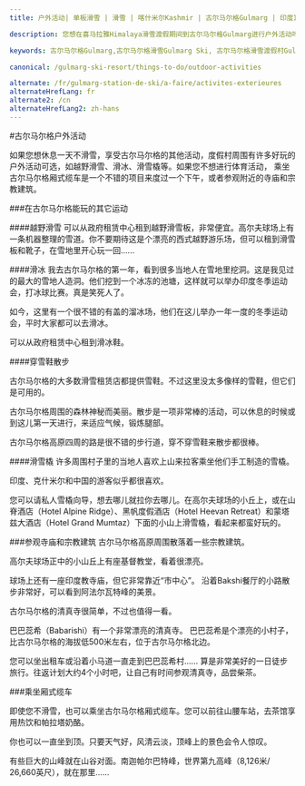 ```yaml
---
title: 户外活动| 单板滑雪 | 滑雪 | 喀什米尔Kashmir | 古尔马尔格Gulmarg | 印度India | Skigulmarg.com

description: 您想在喜马拉雅Himalaya滑雪渡假期间到古尔马尔格Gulmarg进行户外活动吗？古尔马尔格Gulmarg滑雪胜地提供雪橇、雪鞋行走、滑冰、横跨乡村滑雪、观光和乘坐缆车.. 等活动让您尽情享受假期。

keywords: 古尔马尔格Gulmarg,古尔马尔格滑雪Gulmarg Ski, 古尔马尔格滑雪渡假村Gulmarg Ski Resort, 喀什米尔滑雪Skiing in the Himalayas, 印度滑雪Skiing in India, 喜马拉雅Himalaya, 喀什米尔Kashmir, Skigulmarg.com

canonical: /gulmarg-ski-resort/things-to-do/outdoor-activities

alternate: /fr/gulmarg-station-de-ski/a-faire/activites-exterieures
alternateHrefLang: fr
alternate2: /cn
alternateHrefLang2: zh-hans
---
```


#古尔马尔格户外活动

如果您想休息一天不滑雪，享受古尔马尔格的其他活动，度假村周围有许多好玩的户外活动可选，如越野滑雪、滑冰、滑雪橇等。如果您不想进行体育活动， 乘坐古尔马尔格厢式缆车是一个不错的项目来度过一个下午，或者参观附近的寺庙和宗教建筑。

###在古尔马尔格能玩的其它运动

####越野滑雪
可以从政府租赁中心租到越野滑雪板，非常便宜。高尔夫球场上有一条机器整理的雪道。你不要期待这是个漂亮的西式越野游乐场，但可以租到滑雪板和靴子，在雪地里开心玩一回......

####滑冰
我去古尔马尔格的第一年，看到很多当地人在雪地里挖洞。这是我见过的最大的雪地人造洞。他们挖到一个冰冻的池塘，这样就可以举办印度冬季运动会，打冰球比赛。真是笑死人了。

如今，这里有一个很不错的有盖的溜冰场，他们在这儿举办一年一度的冬季运动会，平时大家都可以去滑冰。

可以从政府租赁中心租到滑冰鞋。

####穿雪鞋散步

古尔马尔格的大多数滑雪租赁店都提供雪鞋。不过这里没太多像样的雪鞋，但它们是可用的。

古尔马尔格周围的森林神秘而美丽。散步是一项非常棒的活动，可以休息的时候或到这儿第一天进行，来适应气候，锻炼腿部。

古尔马尔格高原四周的路是很不错的步行道，穿不穿雪鞋来散步都很棒。

####滑雪橇
许多周围村子里的当地人喜欢上山来拉客乘坐他们手工制造的雪橇。

印度、克什米尔和中国的游客似乎都很喜欢。

您可以请私人雪橇向导，想去哪儿就拉你去哪儿。在高尔夫球场的小丘上，或在山脊酒店（Hotel Alpine Ridge）、黑帆度假酒店（Hotel Heevan Retreat）和蒙塔兹大酒店（Hotel Grand Mumtaz）下面的小山上滑雪橇，看起来都蛮好玩的。

###参观寺庙和宗教建筑
古尔马尔格高原周围散落着一些宗教建筑。

高尔夫球场正中的小山丘上有座基督教堂，看着很漂亮。

球场上还有一座印度教寺庙，但它非常靠近“市中心”。 沿着Bakshi餐厅的小路散步非常好，可以看到阿法尔瓦特峰的美景。

古尔马尔格的清真寺很简单，不过也值得一看。

巴巴蕊希（Babarishi）有一个非常漂亮的清真寺。 巴巴蕊希是个漂亮的小村子，比古尔马尔格的海拔低500米左右，位于古尔马尔格北边。

您可以坐出租车或沿着小马道一直走到巴巴蕊希村...... 算是非常美好的一日徒步旅行。往返计划大约4个小时吧，让自己有时间参观清真寺，品尝柴茶。

###乘坐厢式缆车

即使您不滑雪，也可以乘坐古尔马尔格厢式缆车。您可以前往山腰车站，去茶馆享用热饮和帕拉塔奶酪。

你也可以一直坐到顶。只要天气好，风清云淡，顶峰上的景色会令人惊叹。

有些巨大的山峰就在山谷对面。南迦帕尔巴特峰，世界第九高峰（8,126米/ 26,660英尺），就在那里……

